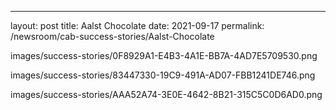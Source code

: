 ---
layout: post
title:  Aalst Chocolate
date:   2021-09-17
permalink: /newsroom/cab-success-stories/Aalst-Chocolate



images/success-stories/0F8929A1-E4B3-4A1E-BB7A-4AD7E5709530.png

images/success-stories/83447330-19C9-491A-AD07-FBB1241DE746.png

images/success-stories/AAA52A74-3E0E-4642-8B21-315C5C0D6AD0.png






